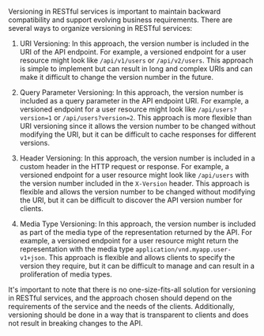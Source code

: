 Versioning in RESTful services is important to maintain backward compatibility and support evolving business requirements. There are several ways to organize versioning in RESTful services:

1.  URI Versioning: In this approach, the version number is included in the URI of the API endpoint. For example, a versioned endpoint for a user resource might look like `/api/v1/users` or `/api/v2/users`. This approach is simple to implement but can result in long and complex URIs and can make it difficult to change the version number in the future.
    
2.  Query Parameter Versioning: In this approach, the version number is included as a query parameter in the API endpoint URI. For example, a versioned endpoint for a user resource might look like `/api/users?version=1` or `/api/users?version=2`. This approach is more flexible than URI versioning since it allows the version number to be changed without modifying the URI, but it can be difficult to cache responses for different versions.
    
3.  Header Versioning: In this approach, the version number is included in a custom header in the HTTP request or response. For example, a versioned endpoint for a user resource might look like `/api/users` with the version number included in the `X-Version` header. This approach is flexible and allows the version number to be changed without modifying the URI, but it can be difficult to discover the API version number for clients.
    
4.  Media Type Versioning: In this approach, the version number is included as part of the media type of the representation returned by the API. For example, a versioned endpoint for a user resource might return the representation with the media type `application/vnd.myapp.user-v1+json`. This approach is flexible and allows clients to specify the version they require, but it can be difficult to manage and can result in a proliferation of media types.
    

It's important to note that there is no one-size-fits-all solution for versioning in RESTful services, and the approach chosen should depend on the requirements of the service and the needs of the clients. Additionally, versioning should be done in a way that is transparent to clients and does not result in breaking changes to the API.
